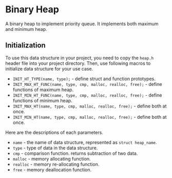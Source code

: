 Binary Heap
===========

A binary heap to implement priority queue. It implements both maximum and
minimum heap.

Initialization
--------------

To use this data structure in your project, you need to copy the `heap.h`
header file into your project directory. Then, use following macros to
initialize data structure for your use case.
* `INIT_HT_TYPE(name, type);` - define struct and function prototypes.
* `INIT_MAX_HT_FUNC(name, type, cmp, malloc, realloc, free);` - define
functions of maximum heap.
* `INIT_MIN_HT_FUNC(name, type, cmp, malloc, realloc, free);` - define
functions of minimum heap.
* `INIT_MAX_HT(name, type, cmp, malloc, realloc, free);` - define both at once.
* `INIT_MIN_HT(name, type, cmp, malloc, realloc, free);` - define both at once.

Here are the descriptions of each parameters.
* `name` - the name of data structure, represented as `struct heap_name`.
* `type` - type of data in the data structure.
* `cmp` - comparison function. returns subtraction of two data.
* `malloc` - memory allocating function.
* `realloc` - memory re-allocating function.
* `free` - memory deallocation function.
